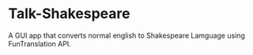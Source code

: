 # Talk-Shakespeare
 A GUI app that converts normal english to Shakespeare Lamguage using FunTranslation API.
